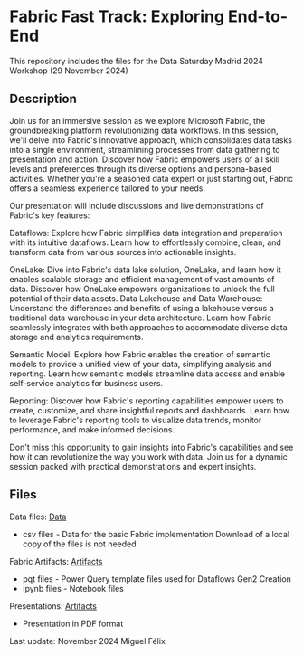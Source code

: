 # Fabric Fast Track: Exploring End-to-End

This repository includes the files for the Data Saturday Madrid 2024 Workshop (29 November 2024)


## Description

Join us for an immersive session as we explore Microsoft Fabric, the groundbreaking platform revolutionizing data workflows. In this session, we'll delve into Fabric's innovative approach, which consolidates data tasks into a single environment, streamlining processes from data gathering to presentation and action.
Discover how Fabric empowers users of all skill levels and preferences through its diverse options and persona-based activities. Whether you're a seasoned data expert or just starting out, Fabric offers a seamless experience tailored to your needs.

Our presentation will include discussions and live demonstrations of Fabric's key features:

Dataflows: Explore how Fabric simplifies data integration and preparation with its intuitive dataflows. Learn how to effortlessly combine, clean, and transform data from various sources into actionable insights.

OneLake: Dive into Fabric's data lake solution, OneLake, and learn how it enables scalable storage and efficient management of vast amounts of data. Discover how OneLake empowers organizations to unlock the full potential of their data assets.
Data Lakehouse and Data Warehouse: Understand the differences and benefits of using a lakehouse versus a traditional data warehouse in your data architecture. Learn how Fabric seamlessly integrates with both approaches to accommodate diverse data storage and analytics requirements.

Semantic Model: Explore how Fabric enables the creation of semantic models to provide a unified view of your data, simplifying analysis and reporting. Learn how semantic models streamline data access and enable self-service analytics for business users.

Reporting: Discover how Fabric's reporting capabilities empower users to create, customize, and share insightful reports and dashboards. Learn how to leverage Fabric's reporting tools to visualize data trends, monitor performance, and make informed decisions.

Don't miss this opportunity to gain insights into Fabric's capabilities and see how it can revolutionize the way you work with data. Join us for a dynamic session packed with practical demonstrations and expert insights.


## Files

Data files: [Data](https://github.com/MASFelixPBI/DataSaturdaysMadrid24/tree/main/Files/Data)
* csv files - Data for the basic Fabric implementation
Download of a local copy of the files is not needed

Fabric Artifacts: [Artifacts](https://github.com/MASFelixPBI/DataSaturdaysMadrid24/tree/main/Files/Artifacts)
* pqt files - Power Query template files used for Dataflows Gen2 Creation
* ipynb files - Notebook files

Presentations: [Artifacts](https://github.com/MASFelixPBI/DataSaturdaysMadrid24/tree/main/Files/Artifacts)
* Presentation in PDF format 


Last update: November 2024 Miguel Félix
